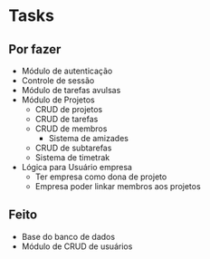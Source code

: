 
# Tasks

## Por fazer
- Módulo de autenticação
- Controle de sessão
- Módulo de tarefas avulsas
- Módulo de Projetos
  - CRUD de projetos
  - CRUD de tarefas
  - CRUD de membros
    - Sistema de amizades
  - CRUD de subtarefas
  - Sistema de timetrak
- Lógica para Usuário empresa
  - Ter empresa como dona de projeto
  - Empresa poder linkar membros aos projetos

## Feito

- Base do banco de dados
- Módulo de CRUD de usuários